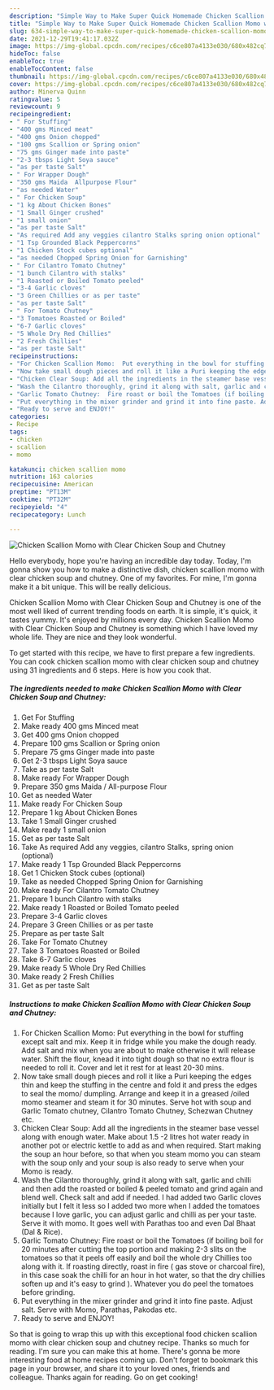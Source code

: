 ```yaml
---
description: "Simple Way to Make Super Quick Homemade Chicken Scallion Momo with Clear Chicken Soup and Chutney"
title: "Simple Way to Make Super Quick Homemade Chicken Scallion Momo with Clear Chicken Soup and Chutney"
slug: 634-simple-way-to-make-super-quick-homemade-chicken-scallion-momo-with-clear-chicken-soup-and-chutney
date: 2021-12-29T19:41:17.032Z
image: https://img-global.cpcdn.com/recipes/c6ce807a4133e030/680x482cq70/chicken-scallion-momo-with-clear-chicken-soup-and-chutney-recipe-main-photo.jpg
hideToc: false
enableToc: true
enableTocContent: false
thumbnail: https://img-global.cpcdn.com/recipes/c6ce807a4133e030/680x482cq70/chicken-scallion-momo-with-clear-chicken-soup-and-chutney-recipe-main-photo.jpg
cover: https://img-global.cpcdn.com/recipes/c6ce807a4133e030/680x482cq70/chicken-scallion-momo-with-clear-chicken-soup-and-chutney-recipe-main-photo.jpg
author: Minerva Quinn
ratingvalue: 5
reviewcount: 9
recipeingredient:
- " For Stuffing"
- "400 gms Minced meat"
- "400 gms Onion chopped"
- "100 gms Scallion or Spring onion"
- "75 gms Ginger made into paste"
- "2-3 tbsps Light Soya sauce"
- "as per taste Salt"
- " For Wrapper Dough"
- "350 gms Maida  Allpurpose Flour"
- "as needed Water"
- " For Chicken Soup"
- "1 kg About Chicken Bones"
- "1 Small Ginger crushed"
- "1 small onion"
- "as per taste Salt"
- "As required Add any veggies cilantro Stalks spring onion optional"
- "1 Tsp Grounded Black Peppercorns"
- "1 Chicken Stock cubes optional"
- "as needed Chopped Spring Onion for Garnishing"
- " For Cilantro Tomato Chutney"
- "1 bunch Cilantro with stalks"
- "1 Roasted or Boiled Tomato peeled"
- "3-4 Garlic cloves"
- "3 Green Chillies or as per taste"
- "as per taste Salt"
- " For Tomato Chutney"
- "3 Tomatoes Roasted or Boiled"
- "6-7 Garlic cloves"
- "5 Whole Dry Red Chillies"
- "2 Fresh Chillies"
- "as per taste Salt"
recipeinstructions:
- "For Chicken Scallion Momo:  Put everything in the bowl for stuffing except salt and mix. Keep it in fridge while you make the dough ready. Add salt and mix when you are about to make otherwise it will release water. Shift the flour, knead it into tight dough so that no extra flour is needed to roll it. Cover and let it rest for at least 20-30 mins."
- "Now take small dough pieces and roll it like a Puri keeping the edges thin and keep the stuffing in the centre and fold it and press the edges to seal the momo/ dumpling.  Arrange and keep it in a greased /oiled momo steamer and steam it for 30 minutes. Serve hot with soup and Garlic Tomato chutney, Cilantro Tomato Chutney, Schezwan Chutney etc."
- "Chicken Clear Soup: Add all the ingredients in the steamer base vessel along with enough water. Make about 1.5 -2 litres hot water ready in another pot or electric kettle to add as and when required. Start making the soup an hour before, so that when you steam momo you can steam with the soup only and your soup is also ready to serve when your Momo is ready."
- "Wash the Cilantro thoroughly, grind it along with salt, garlic and chilli and then add the roasted or boiled & peeled tomato and grind again and blend well. Check salt and add if needed. I had added two Garlic cloves initially but I felt it less so I added two more when I added the tomatoes because I love garlic, you can adjust garlic and chilli as per your taste. Serve it with momo. It goes well with Parathas too and even Dal Bhaat (Dal & Rice)."
- "Garlic Tomato Chutney:  Fire roast or boil the Tomatoes (if boiling boil for 20 minutes after cutting the top portion and making 2-3 slits on the tomatoes so that it peels off easily and boil the whole dry Chillies too along with it. If roasting directly, roast in fire ( gas stove or charcoal fire), in this case soak the chilli for an hour in hot water, so that the dry chillies soften up and it&#39;s easy to grind ).  Whatever you do peel the tomatoes before grinding."
- "Put everything in the mixer grinder and grind it into fine paste. Adjust salt. Serve with Momo, Parathas, Pakodas etc."
- "Ready to serve and ENJOY!"
categories:
- Recipe
tags:
- chicken
- scallion
- momo

katakunci: chicken scallion momo 
nutrition: 163 calories
recipecuisine: American
preptime: "PT13M"
cooktime: "PT32M"
recipeyield: "4"
recipecategory: Lunch

---
```



![Chicken Scallion Momo with Clear Chicken Soup and Chutney](https://img-global.cpcdn.com/recipes/c6ce807a4133e030/680x482cq70/chicken-scallion-momo-with-clear-chicken-soup-and-chutney-recipe-main-photo.jpg)

Hello everybody, hope you're having an incredible day today. Today, I'm gonna show you how to make a distinctive dish, chicken scallion momo with clear chicken soup and chutney. One of my favorites. For mine, I'm gonna make it a bit unique. This will be really delicious.



Chicken Scallion Momo with Clear Chicken Soup and Chutney is one of the most well liked of current trending foods on earth. It is simple, it's quick, it tastes yummy. It's enjoyed by millions every day. Chicken Scallion Momo with Clear Chicken Soup and Chutney is something which I have loved my whole life. They are nice and they look wonderful.


To get started with this recipe, we have to first prepare a few ingredients. You can cook chicken scallion momo with clear chicken soup and chutney using 31 ingredients and 6 steps. Here is how you cook that.

<!--inarticleads1-->

##### The ingredients needed to make Chicken Scallion Momo with Clear Chicken Soup and Chutney:

1. Get  For Stuffing
1. Make ready 400 gms Minced meat
1. Get 400 gms Onion chopped
1. Prepare 100 gms Scallion or Spring onion
1. Prepare 75 gms Ginger made into paste
1. Get 2-3 tbsps Light Soya sauce
1. Take as per taste Salt
1. Make ready  For Wrapper Dough
1. Prepare 350 gms Maida / All-purpose Flour
1. Get as needed Water
1. Make ready  For Chicken Soup
1. Prepare 1 kg About Chicken Bones
1. Take 1 Small Ginger crushed
1. Make ready 1 small onion
1. Get as per taste Salt
1. Take As required Add any veggies, cilantro Stalks, spring onion (optional)
1. Make ready 1 Tsp Grounded Black Peppercorns
1. Get 1 Chicken Stock cubes (optional)
1. Take as needed Chopped Spring Onion for Garnishing
1. Make ready  For Cilantro Tomato Chutney
1. Prepare 1 bunch Cilantro with stalks
1. Make ready 1 Roasted or Boiled Tomato peeled
1. Prepare 3-4 Garlic cloves
1. Prepare 3 Green Chillies or as per taste
1. Prepare as per taste Salt
1. Take  For Tomato Chutney
1. Take 3 Tomatoes Roasted or Boiled
1. Take 6-7 Garlic cloves
1. Make ready 5 Whole Dry Red Chillies
1. Make ready 2 Fresh Chillies
1. Get as per taste Salt




<!--inarticleads2-->

##### Instructions to make Chicken Scallion Momo with Clear Chicken Soup and Chutney:

1. For Chicken Scallion Momo:  Put everything in the bowl for stuffing except salt and mix. Keep it in fridge while you make the dough ready. Add salt and mix when you are about to make otherwise it will release water. Shift the flour, knead it into tight dough so that no extra flour is needed to roll it. Cover and let it rest for at least 20-30 mins.
1. Now take small dough pieces and roll it like a Puri keeping the edges thin and keep the stuffing in the centre and fold it and press the edges to seal the momo/ dumpling.  Arrange and keep it in a greased /oiled momo steamer and steam it for 30 minutes. Serve hot with soup and Garlic Tomato chutney, Cilantro Tomato Chutney, Schezwan Chutney etc.
1. Chicken Clear Soup: Add all the ingredients in the steamer base vessel along with enough water. Make about 1.5 -2 litres hot water ready in another pot or electric kettle to add as and when required. Start making the soup an hour before, so that when you steam momo you can steam with the soup only and your soup is also ready to serve when your Momo is ready.
1. Wash the Cilantro thoroughly, grind it along with salt, garlic and chilli and then add the roasted or boiled & peeled tomato and grind again and blend well. Check salt and add if needed. I had added two Garlic cloves initially but I felt it less so I added two more when I added the tomatoes because I love garlic, you can adjust garlic and chilli as per your taste. Serve it with momo. It goes well with Parathas too and even Dal Bhaat (Dal & Rice).
1. Garlic Tomato Chutney:  Fire roast or boil the Tomatoes (if boiling boil for 20 minutes after cutting the top portion and making 2-3 slits on the tomatoes so that it peels off easily and boil the whole dry Chillies too along with it. If roasting directly, roast in fire ( gas stove or charcoal fire), in this case soak the chilli for an hour in hot water, so that the dry chillies soften up and it&#39;s easy to grind ).  Whatever you do peel the tomatoes before grinding.
1. Put everything in the mixer grinder and grind it into fine paste. Adjust salt. Serve with Momo, Parathas, Pakodas etc.
1. Ready to serve and ENJOY!



So that is going to wrap this up with this exceptional food chicken scallion momo with clear chicken soup and chutney recipe. Thanks so much for reading. I'm sure you can make this at home. There's gonna be more interesting food at home recipes coming up. Don't forget to bookmark this page in your browser, and share it to your loved ones, friends and colleague. Thanks again for reading. Go on get cooking!
